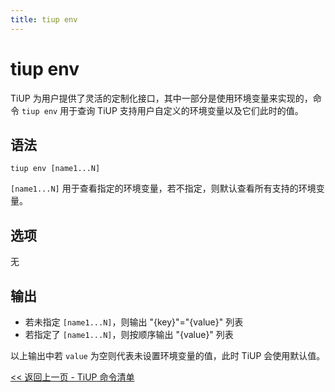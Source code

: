 ```yaml
---
title: tiup env
---
```


# tiup env

TiUP 为用户提供了灵活的定制化接口，其中一部分是使用环境变量来实现的，命令 `tiup env` 用于查询 TiUP 支持用户自定义的环境变量以及它们此时的值。

## 语法

```shell
tiup env [name1...N]
```

`[name1...N]` 用于查看指定的环境变量，若不指定，则默认查看所有支持的环境变量。

## 选项

无

## 输出

- 若未指定 `[name1...N]`，则输出 "{key}"="{value}" 列表
- 若指定了 `[name1...N]`，则按顺序输出 "{value}" 列表

以上输出中若 `value` 为空则代表未设置环境变量的值，此时 TiUP 会使用默认值。

[<< 返回上一页 - TiUP 命令清单](/tiup/tiup-reference.md#命令清单)